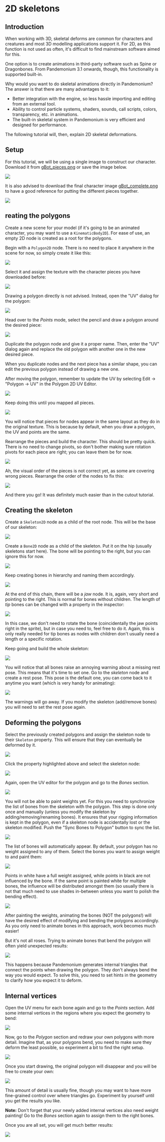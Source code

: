 
# 2D skeletons

## Introduction

When working with 3D, skeletal deforms are common for characters and creatures
and most 3D modelling applications support it. For 2D, as this function is not
used as often, it's difficult to find mainstream software aimed for this.

One option is to create animations in third-party software such as Spine or
Dragonbones. From Pandemonium 3.1 onwards, though, this functionality is supported
built-in.

Why would you want to do skeletal animations directly in Pandemonium? The answer is
that there are many advantages to it:

* Better integration with the engine, so less hassle importing and editing from
  an external tool.
* Ability to control particle systems, shaders, sounds, call scripts, colors,
  transparency, etc. in animations.
* The built-in skeletal system in Pandemonium is very efficient and designed for
  performance.

The following tutorial will, then, explain 2D skeletal deformations.

## Setup

For this tutorial, we will be using a single image to construct our character.
Download it from [gBot_pieces.png](img/gBot_pieces.png) or save the
image below.

![](img/gBot_pieces.png)

It is also advised to download the final character image
[gBot_complete.png](img/gBot_complete.png) to have a good reference
for putting the different pieces together.

![](img/gBot_complete.png)

## reating the polygons

Create a new scene for your model (if it's going to be an animated character,
you may want to use a `KinematicBody2D`). For ease of use, an empty 2D node is
created as a root for the polygons.

Begin with a `Polygon2D` node. There is no need to place it anywhere in the
scene for now, so simply create it like this:

![](img/skel2d1.png)

Select it and assign the texture with the character pieces you have downloaded
before:

![](img/skel2d2.png)

Drawing a polygon directly is not advised. Instead, open the "UV" dialog for the
polygon:

![](img/skel2d3.png)

Head over to the *Points* mode, select the pencil and draw a polygon around the
desired piece:

![](img/skel2d4.png)

Duplicate the polygon node and give it a proper name. Then, enter the "UV"
dialog again and replace the old polygon with another one in the new desired
piece.

When you duplicate nodes and the next piece has a similar shape, you can edit
the previous polygon instead of drawing a new one.

After moving the polygon, remember to update the UV by selecting Edit -> "Polygon
-&gt; UV" in the Polygon 2D UV Editor.

![](img/skel2d5.png)

Keep doing this until you mapped all pieces.

![](img/skel2d6.png)

You will notice that pieces for nodes appear in the same layout as they do in
the original texture. This is because by default, when you draw a polygon, the
UV and points are the same.

Rearrange the pieces and build the character. This should be pretty quick. There
is no need to change pivots, so don't bother making sure rotation pivots for
each piece are right; you can leave them be for now.

![](img/skel2d7.png)

Ah, the visual order of the pieces is not correct yet, as some are covering
wrong pieces. Rearrange the order of the nodes to fix this:

![](img/skel2d8.png)

And there you go! It was definitely much easier than in the cutout tutorial.

## Creating the skeleton

Create a `Skeleton2D` node as a child of the root node. This will be the base
of our skeleton:

![](img/skel2d9.png)

Create a `Bone2D` node as a child of the skeleton. Put it on the hip (usually
skeletons start here). The bone will be pointing to the right, but you can
ignore this for now.

![](img/skel2d10.png)

Keep creating bones in hierarchy and naming them accordingly.

![](img/skel2d11.png)

At the end of this chain, there will be a *jaw* node. It is, again, very short
and pointing to the right. This is normal for bones without children. The length
of *tip* bones can be changed with a property in the inspector:

![](img/skel2d12.png)

In this case, we don't need to rotate the bone (coincidentally the jaw points
right in the sprite), but in case you need to, feel free to do it. Again, this
is only really needed for tip bones as nodes with children don't usually need a
length or a specific rotation.

Keep going and build the whole skeleton:

![](img/skel2d13.png)

You will notice that all bones raise an annoying warning about a missing rest
pose. This means that it's time to set one. Go to the *skeleton* node and create
a rest pose. This pose is the default one, you can come back to it anytime you
want (which is very handy for animating):

![](img/skel2d14.png)

The warnings will go away. If you modify the skeleton (add/remove bones) you
will need to set the rest pose again.

## Deforming the polygons

Select the previously created polygons and assign the skeleton node to their
`Skeleton` property. This will ensure that they can eventually be deformed by
it.

![](img/skel2d15.png)

Click the property highlighted above and select the skeleton node:

![](img/skel2d16.png)

Again, open the UV editor for the polygon and go to the *Bones* section.

![](img/skel2d17.png)

You will not be able to paint weights yet. For this you need to synchronize the
list of bones from the skeleton with the polygon. This step is done only once
and manually (unless you modify the skeleton by adding/removing/renaming bones).
It ensures that your rigging information is kept in the polygon, even if a
skeleton node is accidentally lost or the skeleton modified. Push the "Sync
Bones to Polygon" button to sync the list.

![](img/skel2d18.png)

The list of bones will automatically appear. By default, your polygon has no
weight assigned to any of them. Select the bones you want to assign weight to
and paint them:

![](img/skel2d19.png)

Points in white have a full weight assigned, while points in black are not
influenced by the bone. If the same point is painted white for multiple bones,
the influence will be distributed amongst them (so usually there is not that
much need to use shades in-between unless you want to polish the bending
effect).

![](img/skel2d20.gif)

After painting the weights, animating the bones (NOT the polygons!) will have
the desired effect of modifying and bending the polygons accordingly. As you
only need to animate bones in this approach, work becomes much easier!

But it's not all roses. Trying to animate bones that bend the polygon will often
yield unexpected results:

![](img/skel2d21.gif)

This happens because Pandemonium generates internal triangles that connect the points
when drawing the polygon. They don't always bend the way you would expect. To
solve this, you need to set hints in the geometry to clarify how you expect it
to deform.

## Internal vertices

Open the UV menu for each bone again and go to the *Points* section. Add some
internal vertices in the regions where you expect the geometry to bend:

![](img/skel2d22.png)

Now, go to the *Polygon* section and redraw your own polygons with more detail.
Imagine that, as your polygons bend, you need to make sure they deform the least
possible, so experiment a bit to find the right setup.

![](img/skel2d23.png)

Once you start drawing, the original polygon will disappear and you will be free
to create your own:

![](img/skel2d24.png)

This amount of detail is usually fine, though you may want to have more
fine-grained control over where triangles go. Experiment by yourself until you
get the results you like.

**Note:** Don't forget that your newly added internal vertices also need weight
painting! Go to the *Bones* section again to assign them to the right bones.

Once you are all set, you will get much better results:

![](img/skel2d25.gif)

